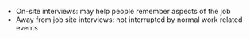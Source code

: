 - On-site interviews: may help people remember aspects of the job
- Away from job site interviews: not interrupted by normal work related events